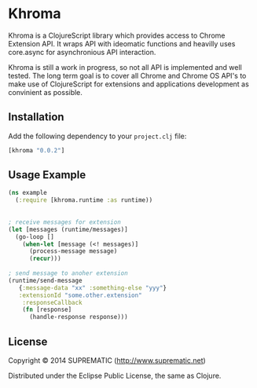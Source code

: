 # Khroma

Khroma is a ClojureScript library which provides access to Chrome Extension API. It wraps API with ideomatic functions 
and heavilly uses core.async for asynchronious API interaction.

Khroma is still a work in progress, so not all API is implemented and well tested. The long term goal is to cover all Chrome 
and Chrome OS API's to make use of ClojureScript for extensions and applications development as convinient as possible.

## Installation

Add the following dependency to your `project.clj` file:

```clojure
[khroma "0.0.2"]
```

## Usage Example

```clojure
(ns example
  (:require [khroma.runtime :as runtime))
  
  
; receive messages for extension  
(let [messages (runtime/messages)]
  (go-loop [] 
    (when-let [message (<! messages)]
      (process-message message)
      (recur)))
      
; send message to anoher extension      
(runtime/send-message 
   {:message-data "xx" :something-else "yyy"}
   :extensionId "some.other.extension"
    :responseCallback 
    (fn [response]
      (handle-response response)))
```

## License

Copyright © 2014 SUPREMATIC (http://www.suprematic.net)

Distributed under the Eclipse Public License, the same as Clojure.






